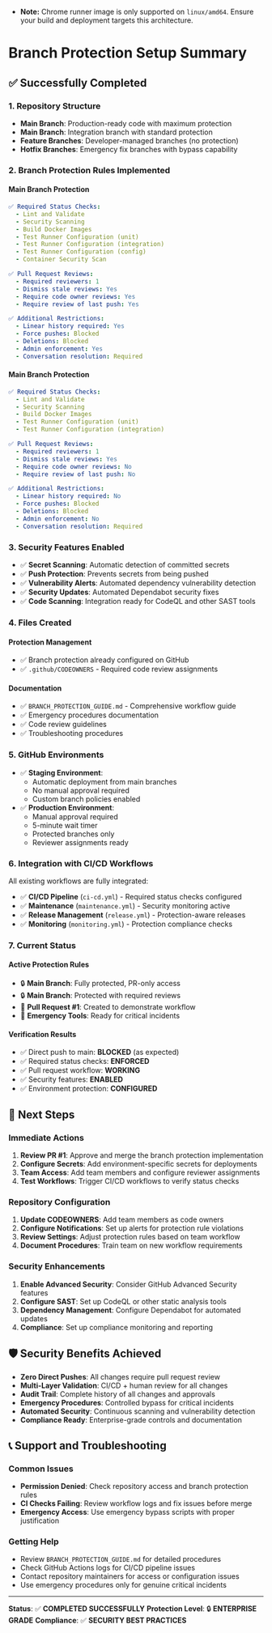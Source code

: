 - **Note:** Chrome runner image is only supported on `linux/amd64`. Ensure your build and deployment targets this architecture.

# Branch Protection Setup Summary

## ✅ Successfully Completed

### 1. **Repository Structure**

- **Main Branch**: Production-ready code with maximum protection
- **Main Branch**: Integration branch with standard protection
- **Feature Branches**: Developer-managed branches (no protection)
- **Hotfix Branches**: Emergency fix branches with bypass capability

### 2. **Branch Protection Rules Implemented**

#### **Main Branch Protection**

```yaml
✅ Required Status Checks:
  - Lint and Validate
  - Security Scanning
  - Build Docker Images
  - Test Runner Configuration (unit)
  - Test Runner Configuration (integration)
  - Test Runner Configuration (config)
  - Container Security Scan

✅ Pull Request Reviews:
  - Required reviewers: 1
  - Dismiss stale reviews: Yes
  - Require code owner reviews: Yes
  - Require review of last push: Yes

✅ Additional Restrictions:
  - Linear history required: Yes
  - Force pushes: Blocked
  - Deletions: Blocked
  - Admin enforcement: Yes
  - Conversation resolution: Required
```

#### **Main Branch Protection**

```yaml
✅ Required Status Checks:
  - Lint and Validate
  - Security Scanning
  - Build Docker Images
  - Test Runner Configuration (unit)
  - Test Runner Configuration (integration)

✅ Pull Request Reviews:
  - Required reviewers: 1
  - Dismiss stale reviews: Yes
  - Require code owner reviews: No
  - Require review of last push: No

✅ Additional Restrictions:
  - Linear history required: No
  - Force pushes: Blocked
  - Deletions: Blocked
  - Admin enforcement: No
  - Conversation resolution: Required
```

### 3. **Security Features Enabled**

- ✅ **Secret Scanning**: Automatic detection of committed secrets
- ✅ **Push Protection**: Prevents secrets from being pushed
- ✅ **Vulnerability Alerts**: Automated dependency vulnerability detection
- ✅ **Security Updates**: Automated Dependabot security fixes
- ✅ **Code Scanning**: Integration ready for CodeQL and other SAST tools

### 4. **Files Created**

#### **Protection Management**

- ✅ Branch protection already configured on GitHub
- ✅ `.github/CODEOWNERS` - Required code review assignments

#### **Documentation**

- ✅ `BRANCH_PROTECTION_GUIDE.md` - Comprehensive workflow guide
- ✅ Emergency procedures documentation
- ✅ Code review guidelines
- ✅ Troubleshooting procedures

### 5. **GitHub Environments**

- ✅ **Staging Environment**:
  - Automatic deployment from main branches
  - No manual approval required
  - Custom branch policies enabled
- ✅ **Production Environment**:
  - Manual approval required
  - 5-minute wait timer
  - Protected branches only
  - Reviewer assignments ready

### 6. **Integration with CI/CD Workflows**

All existing workflows are fully integrated:

- ✅ **CI/CD Pipeline** (`ci-cd.yml`) - Required status checks configured
- ✅ **Maintenance** (`maintenance.yml`) - Security monitoring active
- ✅ **Release Management** (`release.yml`) - Protection-aware releases
- ✅ **Monitoring** (`monitoring.yml`) - Protection compliance checks

### 7. **Current Status**

#### **Active Protection Rules**

- 🔒 **Main Branch**: Fully protected, PR-only access
- 🔒 **Main Branch**: Protected with required reviews
- 📝 **Pull Request #1**: Created to demonstrate workflow
- 🚨 **Emergency Tools**: Ready for critical incidents

#### **Verification Results**

- ✅ Direct push to main: **BLOCKED** (as expected)
- ✅ Required status checks: **ENFORCED**
- ✅ Pull request workflow: **WORKING**
- ✅ Security features: **ENABLED**
- ✅ Environment protection: **CONFIGURED**

## 🎯 Next Steps

### Immediate Actions

1. **Review PR #1**: Approve and merge the branch protection implementation
2. **Configure Secrets**: Add environment-specific secrets for deployments
3. **Team Access**: Add team members and configure reviewer assignments
4. **Test Workflows**: Trigger CI/CD workflows to verify status checks

### Repository Configuration

1. **Update CODEOWNERS**: Add team members as code owners
2. **Configure Notifications**: Set up alerts for protection rule violations
3. **Review Settings**: Adjust protection rules based on team workflow
4. **Document Procedures**: Train team on new workflow requirements

### Security Enhancements

1. **Enable Advanced Security**: Consider GitHub Advanced Security features
2. **Configure SAST**: Set up CodeQL or other static analysis tools
3. **Dependency Management**: Configure Dependabot for automated updates
4. **Compliance**: Set up compliance monitoring and reporting

## 🛡️ Security Benefits Achieved

- **Zero Direct Pushes**: All changes require pull request review
- **Multi-Layer Validation**: CI/CD + human review for all changes
- **Audit Trail**: Complete history of all changes and approvals
- **Emergency Procedures**: Controlled bypass for critical incidents
- **Automated Security**: Continuous scanning and vulnerability detection
- **Compliance Ready**: Enterprise-grade controls and documentation

## 📞 Support and Troubleshooting

### Common Issues

- **Permission Denied**: Check repository access and branch protection rules
- **CI Checks Failing**: Review workflow logs and fix issues before merge
- **Emergency Access**: Use emergency bypass scripts with proper justification

### Getting Help

- Review `BRANCH_PROTECTION_GUIDE.md` for detailed procedures
- Check GitHub Actions logs for CI/CD pipeline issues
- Contact repository maintainers for access or configuration issues
- Use emergency procedures only for genuine critical incidents

---

**Status**: ✅ **COMPLETED SUCCESSFULLY**
**Protection Level**: 🔒 **ENTERPRISE GRADE**
**Compliance**: ✅ **SECURITY BEST PRACTICES**
